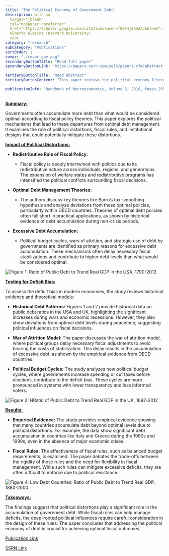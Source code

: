 ```yaml
---
title: "The Political Economy of Government Debt"
description: with <a
  target="_blank"
  rel="noopener noreferrer"
  href="https://scholar.google.com/citations?user=fGQT4jEAAAAJ&hl=en">
  Alberto Alesina (Harvard University)
  </a>
category: "research"
subCategory: "Publications"
sortOrder: 1
cover: "./cover_gov.png"
secondaryButtonTitle: "Read full paper"
secondaryButtonLink: "https://papers.ssrn.com/sol3/papers.cfm?abstract_id=2706322"

tertiaryButtonTitle: "Read abstract"
tertiaryButtonContent: "This paper reviews the political economy literature on why governments often accumulate more debt than what would be considered optimal according to fiscal policy prescriptions. The focus is on understanding the political distortions that lead to these departures from optimal debt management, and the potential institutional designs that could moderate these tendencies."

publicationInfo: "Handbook of Macroeconomics, Volume 2, 2016, Pages 2599-2651"
---
```


**<u>Summary:</u>**

Governments often accumulate more debt than what would be considered optimal according to fiscal policy theories. This paper explores the political mechanisms that lead to these departures from optimal debt management. It examines the role of political distortions, fiscal rules, and institutional designs that could potentially mitigate these distortions.

**<u>Impact of Political Distortions:</u>**

- **Redistributive Role of Fiscal Policy:**

  - Fiscal policy is deeply intertwined with politics due to its redistributive nature across individuals, regions, and generations. The expansion of welfare states and redistributive programs has intensified the political conflicts surrounding fiscal decisions.

- **Optimal Debt Management Theories:**

  - The authors discuss key theories like Barro’s tax-smoothing hypothesis and analyze deviations from these optimal policies, particularly within OECD countries. Theories of optimal debt policies often fall short in practical applications, as shown by historical evidence of debt accumulation during non-crisis periods.

- **Excessive Debt Accumulation:**
  - Political budget cycles, wars of attrition, and strategic use of debt by governments are identified as primary reasons for excessive debt accumulation. These mechanisms often delay necessary fiscal stabilizations and contribute to higher debt levels than what would be considered optimal.

![Figure 1: Ratio of Public Debt to Trend Real GDP in the USA, 1790-2012](./pe_figure1.png)

**<u>Testing for Deficit Bias:</u>**

To assess the deficit bias in modern economies, the study reviews historical evidence and theoretical models:

- **Historical Debt Patterns:** Figures 1 and 2 provide historical data on public debt ratios in the USA and UK, highlighting the significant increases during wars and economic recessions. However, they also show deviations from optimal debt levels during peacetime, suggesting political influences on fiscal decisions.

- **War of Attrition Model:** The paper discusses the war of attrition model, where political groups delay necessary fiscal adjustments to avoid bearing the costs of stabilization. This delay results in the accumulation of excessive debt, as shown by the empirical evidence from OECD countries.

- **Political Budget Cycles:** The study analyzes how political budget cycles, where governments increase spending or cut taxes before elections, contribute to the deficit bias. These cycles are more pronounced in systems with lower transparency and less informed voters.

![Figure 2: HRatio of Public Debt to Trend Real GDP in the UK, 1692-2012](./pe_figure2.png)

**<u>Results:</u>**

- **Empirical Evidence:** The study provides empirical evidence showing that many countries accumulate debt beyond optimal levels due to political distortions. For example, the data show significant debt accumulation in countries like Italy and Greece during the 1980s and 1990s, even in the absence of major economic crises.

- **Fiscal Rules:** The effectiveness of fiscal rules, such as balanced budget requirements, is examined. The paper debates the trade-offs between the rigidity of these rules and the need for flexibility in fiscal management. While such rules can mitigate excessive deficits, they are often difficult to enforce due to political resistance.

![Figure 4: Low Debt Countries: Ratio of Public Debt to Trend Real GDP, 1880-2000](./pe_figure4.png)

**<u>Takeaways:</u>**

The findings suggest that political distortions play a significant role in the accumulation of government debt. While fiscal rules can help manage deficits, the deep-rooted political influences require careful consideration in the design of these rules. The paper concludes that addressing the political economy of debt is crucial for achieving optimal fiscal outcomes.

[Publication Link](https://www.sciencedirect.com/science/article/abs/pii/S157400481600015X)

[SSRN Link](https://papers.ssrn.com/sol3/papers.cfm?abstract_id=2706322)
